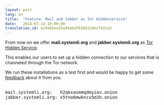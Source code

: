 ```yaml
---
layout: post
lang: en
title:  "Feature: Mail and Jabber as Tor Hiddenservice"
date:   2014-07-14 10:00:00
translation_id: ec9465ea35e94eb4f63042c8ecfd3ce3
---
```

From now on we offer **mail.systemli.org** and **jabber.systemli.org** as [Tor Hidden Service](https://www.torproject.org/docs/hidden-services.html.en).

This enables our users to set up a hidden connection to our services that is channeled through the Tor network.

We run these installations as a test first and would be happy to get some <a href="mailto:support@systemli.org">feedback</a> about it from you.<br><br> 

<pre>
mail.systemli.org:   h2qkxasmmqdmyiov.onion
jabber.systemli.org: x5tno6mwkncu5m3h.onion
</pre>


